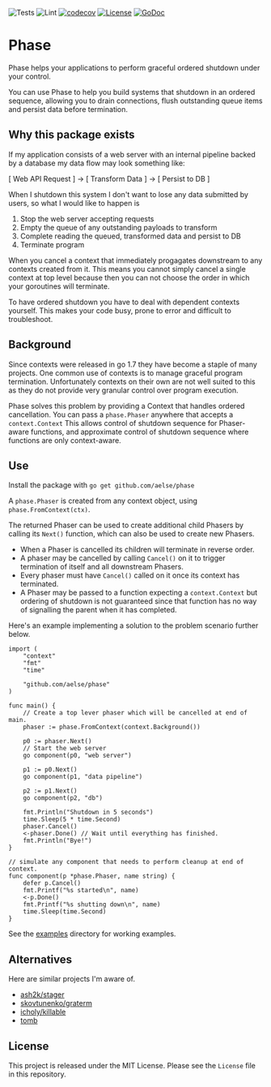 ![Tests](https://github.com/aelse/phase/actions/workflows/tests.yml/badge.svg)
![Lint](https://github.com/aelse/phase/actions/workflows/golangci-lint.yml/badge.svg)
[![codecov](https://codecov.io/gh/aelse/phase/branch/master/graph/badge.svg)](https://codecov.io/gh/aelse/phase)
[![License](https://img.shields.io/github/license/aelse/phase.svg)](https://github.com/aelse/phase/blob/master/LICENSE)
[![GoDoc](https://godoc.org/github.com/aelse/phase?status.svg)](https://godoc.org/github.com/aelse/phase)

# Phase

Phase helps your applications to perform graceful ordered shutdown under your control.

You can use Phase to help you build systems that shutdown in an ordered sequence,
allowing you to drain connections, flush outstanding queue items and persist
data before termination.

## Why this package exists

If my application consists of a web server with an internal pipeline
backed by a database my data flow may look something like:

[ Web API Request ] -> [ Transform Data ] -> [ Persist to DB ]

When I shutdown this system I don't want to lose any data submitted by users, so
what I would like to happen is

1. Stop the web server accepting requests
2. Empty the queue of any outstanding payloads to transform
3. Complete reading the queued, transformed data and persist to DB
4. Terminate program

When you cancel a context that immediately progagates downstream to any contexts
created from it.
This means you cannot simply cancel a single context at top level because then
you can not choose the order in which your goroutines will terminate.

To have ordered shutdown you have to deal with dependent contexts yourself.
This makes your code busy, prone to error and difficult to troubleshoot.

## Background

Since contexts were released in go 1.7 they have become a staple of many projects.
One common use of contexts is to manage graceful program termination. Unfortunately
contexts on their own are not well suited to this as they do not provide very
granular control over program execution.

Phase solves this problem by providing a Context that handles ordered cancellation.
You can pass a `phase.Phaser` anywhere that accepts a `context.Context`
This allows control of shutdown sequence for Phaser-aware functions, and approximate
control of shutdown sequence where functions are only context-aware.

## Use

Install the package with `go get github.com/aelse/phase`

A `phase.Phaser` is created from any context object, using `phase.FromContext(ctx)`.

The returned Phaser can be used to create additional child Phasers by calling its `Next()` function, which can also be used to create new Phasers.

* When a Phaser is cancelled its children will terminate in reverse order.
* A phaser may be cancelled by calling `Cancel()` on it to trigger termination of itself and all downstream Phasers.
* Every phaser must have `Cancel()` called on it once its context has terminated.
* A Phaser may be passed to a function expecting a `context.Context` but ordering of shutdown is not guaranteed since that function has no way of signalling the parent when it has completed.

Here's an example implementing a solution to the problem scenario further below.

```
import (
	"context"
	"fmt"
	"time"

	"github.com/aelse/phase"
)

func main() {
	// Create a top lever phaser which will be cancelled at end of main.
	phaser := phase.FromContext(context.Background())

	p0 := phaser.Next()
	// Start the web server
	go component(p0, "web server")

	p1 := p0.Next()
	go component(p1, "data pipeline")

	p2 := p1.Next()
	go component(p2, "db")

	fmt.Println("Shutdown in 5 seconds")
	time.Sleep(5 * time.Second)
	phaser.Cancel()
	<-phaser.Done() // Wait until everything has finished.
	fmt.Println("Bye!")
}

// simulate any component that needs to perform cleanup at end of context.
func component(p *phase.Phaser, name string) {
	defer p.Cancel()
	fmt.Printf("%s started\n", name)
	<-p.Done()
	fmt.Printf("%s shutting down\n", name)
	time.Sleep(time.Second)
}
```

See the [examples](./examples/) directory for working examples.

## Alternatives

Here are similar projects I'm aware of.

* [ash2k/stager](https://github.com/ash2k/stager)
* [skovtunenko/graterm](https://github.com/skovtunenko/graterm)
* [icholy/killable](https://github.com/icholy/killable)
* [tomb](https://gopkg.in/tomb.v1)

## License

This project is released under the MIT License. Please see the `License` file in this repository.
